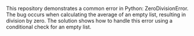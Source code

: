 This repository demonstrates a common error in Python: ZeroDivisionError. The bug occurs when calculating the average of an empty list, resulting in division by zero. The solution shows how to handle this error using a conditional check for an empty list.